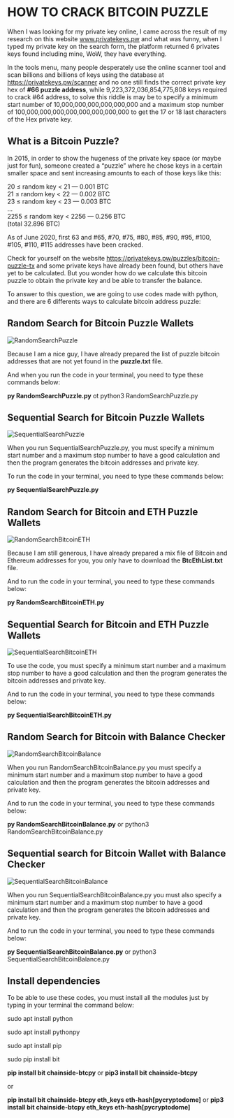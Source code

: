 # HOW TO CRACK BITCOIN PUZZLE

When I was looking for my private key online, I came across the result of my research on this website www.privatekeys.pw and what was funny, when I typed my private key on the search form, the platform returned 6 privates keys found including mine, WoW, they have everything.

In the tools menu, many people desperately use the online scanner tool and scan billions and billions of keys using the database at https://privatekeys.pw/scanner and no one still finds the correct private key hex of **#66 puzzle address**, while 9,223,372,036,854,775,808 keys required to crack #64 address, to solve this riddle is may be to specify a minimum start number of 10,000,000,000,000,000,000 and a maximum stop number of 100,000,000,000,000,000,000,000,000 to get the 17 or 18 last characters of the Hex private key.

## What is a Bitcoin Puzzle?

In 2015, in order to show the hugeness of the private key space (or maybe just for fun), someone created a “puzzle” where he chose keys in a certain smaller space and sent increasing amounts to each of those keys like this:

20 ≤ random key < 21 — 0.001 BTC      
21 ≤ random key < 22 — 0.002 BTC      
23 ≤ random key < 23 — 0.003 BTC        
…           
2255 ≤ random key < 2256 — 0.256 BTC         
(total 32.896 BTC)        

As of June 2020, first 63 and #65, #70, #75, #80, #85, #90, #95, #100, #105, #110, #115 addresses have been cracked.

Check for yourself on the website https://privatekeys.pw/puzzles/bitcoin-puzzle-tx and some private keys have already been found, but others have yet to be calculated. But you wonder how do we calculate this bitcoin puzzle to obtain the private key and be able to transfer the balance.

To answer to this question, we are going to use codes made with python, and there are 6 differents ways to calculate bitcoin address puzzle:

## Random Search for Bitcoin Puzzle Wallets
![RandomSearchPuzzle](https://user-images.githubusercontent.com/89576432/214027314-3370a890-054f-4997-b19e-c80cb633e93d.png)

Because I am a nice guy, I have already prepared the list of puzzle bitcoin addresses that are not yet found in the **puzzle.txt** file.

And when you run the code in your terminal, you need to type these commands below:

**py RandomSearchPuzzle.py** ot python3 RandomSearchPuzzle.py

## Sequential Search for Bitcoin Puzzle Wallets
![SequentialSearchPuzzle](https://user-images.githubusercontent.com/89576432/214027761-a9a7eebf-0d5c-467f-aca4-532dc6d611bf.png)

When you run SequentialSearchPuzzle.py, you must specify a minimum start number and a maximum stop number to have a good calculation and then the program generates the bitcoin addresses and private key.

To run the code in your terminal, you need to type these commands below:

**py SequentialSearchPuzzle.py**

## Random Search for Bitcoin and ETH Puzzle Wallets
![RandomSearchBitcoinETH](https://user-images.githubusercontent.com/89576432/214027114-a51c3f80-802c-41af-810e-7f1d1d1be269.png)

Because I am still generous, I have already prepared a mix file of Bitcoin and Ethereum addresses for you, you only have to download the **BtcEthList.txt** file.

And to run the code in your terminal, you need to type these commands below:

**py RandomSearchBitcoinETH.py**

## Sequential Search for Bitcoin and ETH Puzzle Wallets
![SequentialSearchBitcoinETH](https://user-images.githubusercontent.com/89576432/214027626-22821319-427b-42cd-b270-93b43ad746c2.png)

To use the code, you must specify a minimum start number and a maximum stop number to have a good calculation and then the program generates the bitcoin addresses and private key.

And to run the code in your terminal, you need to type these commands below:

**py SequentialSearchBitcoinETH.py**

## Random Search for Bitcoin with Balance Checker
![RandomSearchBitcoinBalance](https://user-images.githubusercontent.com/89576432/214026909-f929d469-c37b-4e82-93b9-ceedbf73a798.png)

When you run RandomSearchBitcoinBalance.py you must specify a minimum start number and a maximum stop number to have a good calculation and then the program generates the bitcoin addresses and private key.

And to run the code in your terminal, you need to type these commands below:

**py RandomSearchBitcoinBalance.py** or python3 RandomSearchBitcoinBalance.py

## Sequential search for Bitcoin Wallet with Balance Checker
![SequentialSearchBitcoinBalance](https://user-images.githubusercontent.com/89576432/214027464-ecbf7ac5-58f9-416f-8112-0dba2325e4c0.png)

When you run SequentialSearchBitcoinBalance.py you must also specify a minimum start number and a maximum stop number to have a good calculation and then the program generates the bitcoin addresses and private key.

And to run the code in your terminal, you need to type these commands below:

**py SequentialSearchBitcoinBalance.py** or python3 SequentialSearchBitcoinBalance.py 


## Install dependencies
To be able to use these codes, you must install all the modules just by typing in your terminal the command below:

sudo apt install python

sudo apt install pythonpy

sudo apt install pip

sudo pip install bit

**pip install bit chainside-btcpy** or **pip3 install bit chainside-btcpy** 

or 

**pip install bit chainside-btcpy eth_keys eth-hash[pycryptodome]** or **pip3 install bit chainside-btcpy eth_keys eth-hash[pycryptodome]**
